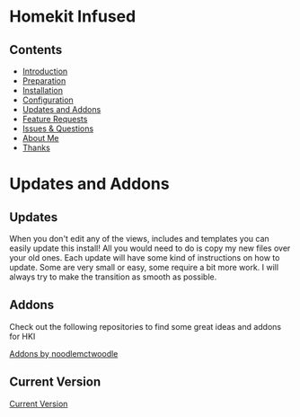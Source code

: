 # Homekit Infused

## Contents
- [Introduction](index.md)
- [Preparation](preparation.md)
- [Installation](installation.md)
- [Configuration](configuration.md)
- [Updates and Addons](updates.md)
- [Feature Requests](requests.md)
- [Issues & Questions](issues.md)
- [About Me](about.md)
- [Thanks](thanks.md)

# Updates and Addons
## Updates
When you don't edit any of the views, includes and templates you can easily update this install! All you would need to do is copy my new files over your old ones. Each update will have some kind of instructions on how to update. Some are very small or easy, some require a bit more work. I will always try to make the transition as smooth as possible.

## Addons
Check out the following repositories to find some great ideas and addons for HKI

[Addons by noodlemctwoodle](https://github.com/noodlemctwoodle/homeassistant)

## Current Version 
[Current Version](version.html)

